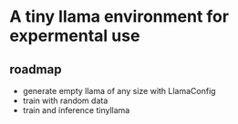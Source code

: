 # A tiny llama environment for expermental use 

## roadmap

- generate empty llama of any size with LlamaConfig
- train with random data
- train and inference tinyllama


